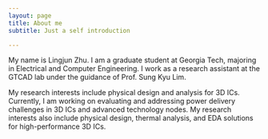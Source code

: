 ```yaml
---
layout: page
title: About me
subtitle: Just a self introduction

---
```

My name is Lingjun Zhu. I am a graduate student at Georgia Tech, majoring in Electrical and Computer Engineering. I work as a research assistant at the GTCAD lab under the guidance of Prof. Sung Kyu Lim.

My research interests include physical design and analysis for 3D ICs. Currently, I am working on evaluating and addressing power delivery challenges in 3D ICs and advanced technology nodes. My research interests also include physical design, thermal analysis, and EDA solutions for high-performance 3D ICs.
